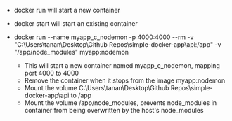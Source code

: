 - docker run will start a new container
- docker start will start an existing container

- docker run --name myapp_c_nodemon -p 4000:4000 --rm -v "C:\Users\tanan\Desktop\Github Repos\simple-docker-app\api:/app" -v "/app/node_modules" myapp:nodemon
    - This will start a new container named myapp_c_nodemon, mapping port 4000 to 4000
    - Remove the container when it stops from the image myapp:nodemon
    - Mount the volume C:\Users\tanan\Desktop\Github Repos\simple-docker-app\api to /app
    - Mount the volume /app/node_modules, prevents node_modules in container from being overwritten by the host's node_modules
